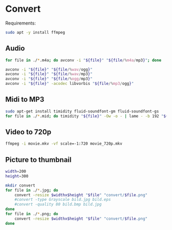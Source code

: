 # Convert

Requirements:

```bash
sudo apt -y install ffmpeg
```

## Audio

```bash
for file in ./*.m4a; do avconv -i "${file}" "${file/%m4a/mp3}";	done

avconv -i "${file}" "${file/%wav/ogg}"
avconv -i "${file}" "${file/%wav/mp3}"
avconv -i "${file}" "${file/%ogg/mp3}"
avconv -i "${file}" -acodec libvorbis "${file/%mp3/ogg}"
```

## Midi to MP3

```bash
sudo apt-get install timidity fluid-soundfont-gm fluid-soundfont-gs
for file in ./*.mid; do timidity "${file}" -Ow -o - | lame - -b 192 "${file/%mid/mp3}"; done
```

## Video to 720p

```bash
ffmpeg -i movie.mkv -vf scale=-1:720 movie_720p.mkv
```

## Picture to thumbnail

```bash
width=200
height=300

mkdir convert
for file in ./*.jpg; do
	convert -resize $widthx$height "$file" "convert/$file.png"
	#convert -type Grayscale bild.jpg bild.eps
	#convert -quality 80 bild.bmp bild.jpg
done
for file in ./*.png; do
	convert -resize $widthx$height "$file" "convert/$file.png"
done
```
